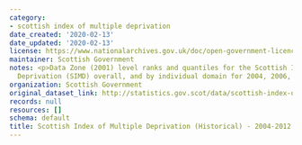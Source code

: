 ```yaml
---
category:
- scottish index of multiple deprivation
date_created: '2020-02-13'
date_updated: '2020-02-13'
license: https://www.nationalarchives.gov.uk/doc/open-government-licence/version/3/
maintainer: Scottish Government
notes: <p>Data Zone (2001) level ranks and quantiles for the Scottish Index of Multiple
  Deprivation (SIMD) overall, and by individual domain for 2004, 2006, 2009 and 2012.</p>
organization: Scottish Government
original_dataset_link: http://statistics.gov.scot/data/scottish-index-of-multiple-deprivation-historical-i
records: null
resources: []
schema: default
title: Scottish Index of Multiple Deprivation (Historical) - 2004-2012
---
```

